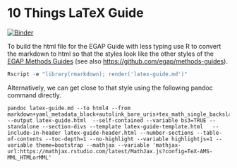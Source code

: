 # 10 Things LaTeX Guide

[![Binder](https://mybinder.org/badge_logo.svg)](https://mybinder.org/v2/gh/bowers-illinois-edu/egap-latex-guide/HEAD?urlpath=lab)

To build the html file for the EGAP Guide with less typing use R to convert the markdown to html so that the styles look like the other styles of the [EGAP Methods Guides](https://egap.org/methods-guides/) (see also <https://github.com/egap/methods-guides>).

```r
Rscript -e "library(rmarkdown); render('latex-guide.md')"
```

Alternatively, we can get close to that style using the following pandoc command directly.

```
pandoc latex-guide.md --to html4 --from markdown+yaml_metadata_block+autolink_bare_uris+tex_math_single_backslash --output latex-guide.html  --self-contained --variable bs3=TRUE --standalone --section-divs --template latex-guide-template.html   --include-in-header latex-guide-header.html --number-sections --table-of-contents --toc-depth=1 --no-highlight --variable highlightjs=1 --variable theme=bootstrap --mathjax --variable 'mathjax-url:https://mathjax.rstudio.com/latest/MathJax.js?config=TeX-AMS-MML_HTMLorMML'
```
